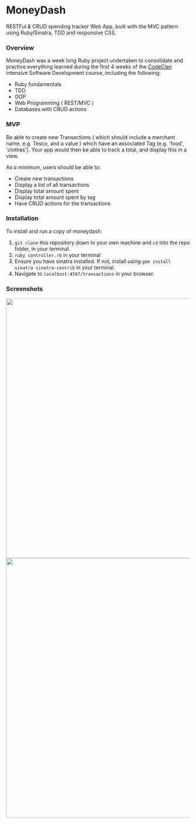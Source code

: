 # MoneyDash
RESTFul &amp; CRUD spending tracker Web App, built with the MVC pattern using Ruby/Sinatra, TDD and responsive CSS.

### Overview
MoneyDash was a week long Ruby project undertaken to consolidate and practice everything learned during the first 4 weeks of the [CodeClan](https://codeclan.com/) intensive Software Development course, including the following:

- Ruby fundamentals
- TDD
- OOP
- Web Programming ( REST/MVC )
- Databases with CRUD actions

### MVP
Be able to create new Transactions ( which should include a merchant name, e.g. Tesco, and a value ) which have an associated Tag (e.g. 'food', 'clothes'). Your app would then be able to track a total, and display this in a view.

As a minimum, users should be able to:

* Create new transactions
* Display a list of all transactions
* Display total amount spent
* Display total amount spent by tag
* Have CRUD actions for the transactions

### Installation
To install and run a copy of moneydash: 
1. ```git clone``` this repository down to your own machine and ```cd``` into the repo folder, in your terminal.
2. ```ruby controller.rb``` in your terminal
3. Ensure you have sinatra installed.  If not, install using ```gem install sinatra sinatra-contrib``` in your terminal.
4. Navigate to ```localhost:4567/transactions``` in your browser.


### Screenshots
<p align="center">
<img src="https://i.imgur.com/yuTapxi.png" width="710px"/>
<img src="https://i.imgur.com/jfFmuek.png" width="710px"/>
</p>



